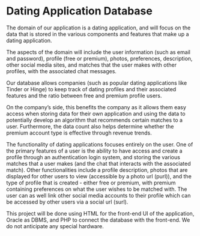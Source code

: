# Dating Application Database

The domain of our application is a dating application, and will focus on the data that is stored in the various components and features that make up a dating application. 

The aspects of the domain will include the user information (such as email and password), profile (free or premium), photos, preferences, description, other social media sites, and matches that the user makes with other profiles, with the associated chat messages. 

Our database allows companies (such as popular dating applications like Tinder or Hinge) to keep track of dating profiles and their associated features and the ratio 
between free and premium profile users.  

On the company’s side, this benefits the company as it allows them easy access when storing data for their own application and using the data to potentially develop an algorithm that recommends certain matches to a user. Furthermore, the data count also helps determine whether the premium account type is effective through revenue trends. 

The functionality of dating applications focuses entirely on the user. One of the primary features of a user is the ability to have access and create a profile through an authentication login system, and storing the various matches that a user makes (and the chat that interacts with the associated match). Other functionalities include a profile description, photos that are displayed for other users to view (accessible by a photo url (purl)), and the type of profile that is created - either free or premium, with premium containing preferences on what the user wishes to be matched with. The user can as well link other social media accounts to their profile which can be accessed by other users via a social url (surl).

This project will be done using HTML for the front-end UI of the application, Oracle as DBMS, and PHP to connect the database with the front-end. We do not anticipate any special hardware.

